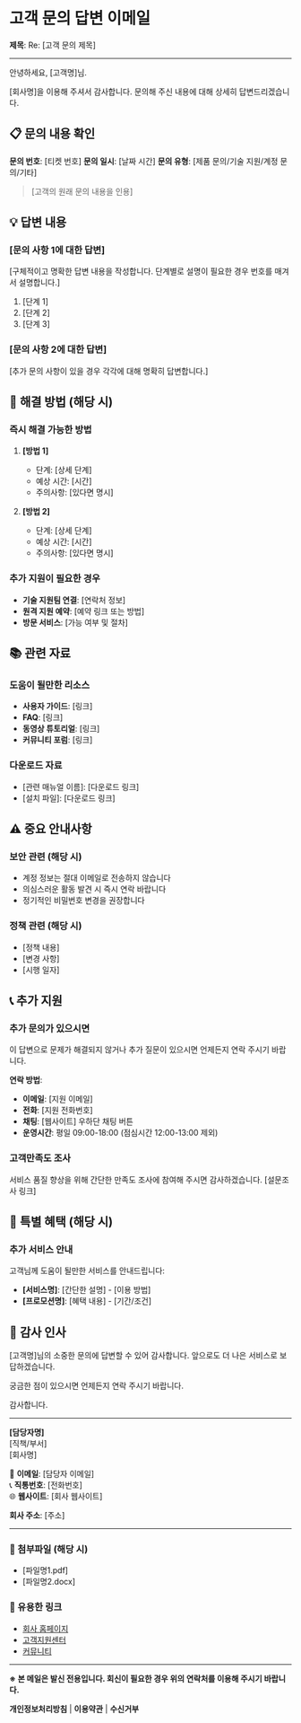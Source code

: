 # 고객 문의 답변 이메일

**제목**: Re: [고객 문의 제목]

---

안녕하세요, [고객명]님.

[회사명]을 이용해 주셔서 감사합니다.
문의해 주신 내용에 대해 상세히 답변드리겠습니다.

## 📋 문의 내용 확인
**문의 번호**: [티켓 번호]
**문의 일시**: [날짜 시간]
**문의 유형**: [제품 문의/기술 지원/계정 문의/기타]

> [고객의 원래 문의 내용을 인용]

## 💡 답변 내용

### [문의 사항 1에 대한 답변]
[구체적이고 명확한 답변 내용을 작성합니다. 단계별로 설명이 필요한 경우 번호를 매겨서 설명합니다.]

1. [단계 1]
2. [단계 2]  
3. [단계 3]

### [문의 사항 2에 대한 답변]
[추가 문의 사항이 있을 경우 각각에 대해 명확히 답변합니다.]

## 🔧 해결 방법 (해당 시)

### 즉시 해결 가능한 방법
1. **[방법 1]**
   - 단계: [상세 단계]
   - 예상 시간: [시간]
   - 주의사항: [있다면 명시]

2. **[방법 2]**  
   - 단계: [상세 단계]
   - 예상 시간: [시간]
   - 주의사항: [있다면 명시]

### 추가 지원이 필요한 경우
- **기술 지원팀 연결**: [연락처 정보]
- **원격 지원 예약**: [예약 링크 또는 방법]
- **방문 서비스**: [가능 여부 및 절차]

## 📚 관련 자료

### 도움이 될만한 리소스
- **사용자 가이드**: [링크]
- **FAQ**: [링크] 
- **동영상 튜토리얼**: [링크]
- **커뮤니티 포럼**: [링크]

### 다운로드 자료
- [관련 매뉴얼 이름]: [다운로드 링크]
- [설치 파일]: [다운로드 링크]

## ⚠️ 중요 안내사항

### 보안 관련 (해당 시)
- 계정 정보는 절대 이메일로 전송하지 않습니다
- 의심스러운 활동 발견 시 즉시 연락 바랍니다
- 정기적인 비밀번호 변경을 권장합니다

### 정책 관련 (해당 시)  
- [정책 내용]
- [변경 사항]
- [시행 일자]

## 📞 추가 지원

### 추가 문의가 있으시면
이 답변으로 문제가 해결되지 않거나 추가 질문이 있으시면 언제든지 연락 주시기 바랍니다.

**연락 방법**:
- **이메일**: [지원 이메일]
- **전화**: [지원 전화번호]
- **채팅**: [웹사이트] 우하단 채팅 버튼
- **운영시간**: 평일 09:00-18:00 (점심시간 12:00-13:00 제외)

### 고객만족도 조사
서비스 품질 향상을 위해 간단한 만족도 조사에 참여해 주시면 감사하겠습니다.
[설문조사 링크]

## 🎁 특별 혜택 (해당 시)

### 추가 서비스 안내
고객님께 도움이 될만한 서비스를 안내드립니다:

- **[서비스명]**: [간단한 설명] - [이용 방법]
- **[프로모션명]**: [혜택 내용] - [기간/조건]

## 💝 감사 인사

[고객명]님의 소중한 문의에 답변할 수 있어 감사합니다.
앞으로도 더 나은 서비스로 보답하겠습니다.

궁금한 점이 있으시면 언제든지 연락 주시기 바랍니다.

감사합니다.

---

**[담당자명]**  
[직책/부서]  
[회사명]

📧 **이메일**: [담당자 이메일]  
📞 **직통번호**: [전화번호]  
🌐 **웹사이트**: [회사 웹사이트]

**회사 주소**: [주소]

---

### 📎 첨부파일 (해당 시)
- [파일명1.pdf]
- [파일명2.docx]

### 🔗 유용한 링크
- [회사 홈페이지](링크)
- [고객지원센터](링크)  
- [커뮤니티](링크)

---

**※ 본 메일은 발신 전용입니다. 회신이 필요한 경우 위의 연락처를 이용해 주시기 바랍니다.**

**개인정보처리방침** | **이용약관** | **수신거부**